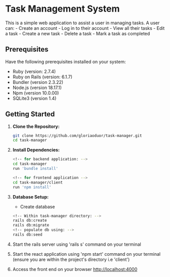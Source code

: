 # Task Management System

This is a simple web application to assist a user in managing tasks.
A user can:
    - Create an account 
    - Log in to their account
    - View all their tasks
    - Edit a task
    - Create a new task
    - Delete a task
    - Mark a task as completed

## Prerequisites
Have the following prerequisites installed on your system:

- Ruby (version: 2.7.4)
- Ruby on Rails (version: 6.1.7)
- Bundler (version 2.3.22)
- Node.js (version 18.17.1)
- Npm (version 10.0.00)
- SQLite3 (version 1.4)


## Getting Started

1. **Clone the Repository:**

    ```bash
    git clone https://github.com/gloriaoduor/task-manager.git
    cd task-manager
    ```
2. **Install Dependencies:**

    ```bash
    <!-- for backend application: -->
    cd task-manager
    run 'bundle install'

    <!-- for frontend application -->
    cd task-manager/client
    run 'npm install'
    ```
3. **Database Setup:**

    - Create database
    
    ```bash
    <!-- Within task-manager directory: -->
    rails db:create
    rails db:migrate
    <!-- populate db using: -->
    rails db:seed
4. Start the rails server using 'rails s' command on your terminal
5. Start the react application using 'npm start' command on your terminal (ensure you are within the project's directory i.e 'client')
6. Access the front end on your browser [http://localhost:4000](http://localhost:4000x)



